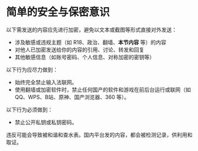 # 简单的安全与保密意识

以下需发送的内容应先进行加密，避免以文本或截图等形式直接对外发送：

- 涉及敏感或违规主题（如 R18、政治、翻墙、**本节内容** 等）的内容
- 对他人已加密发送给你的内容的引用、讨论、转发和回复
- 其他敏感信息（如账号密码、个人信息、对称加密的密钥等）

以下行为应尽力做到：

- 始终完全禁止输入法联网。
- 使用翻墙或加密软件时，禁止任何国产的软件和游戏在前后台运行或联网（如 QQ、WPS、B站、原神、国产浏览器、360 等）。

以下行为必须做到：

- 禁止公开私钥或私钥密码。

违反可能会导致被和谐和查水表。国内平台发的内容，都会被检测记录，供利用和取证。